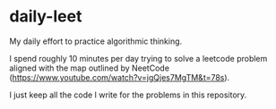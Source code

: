 # daily-leet
My daily effort to practice algorithmic thinking.

I spend roughly 10 minutes per day trying to solve a leetcode problem aligned with the map outlined by NeetCode (https://www.youtube.com/watch?v=jgQjes7MgTM&t=78s).

I just keep all the code I write for the problems in this repository.
